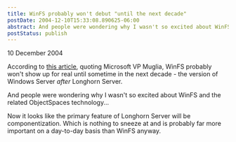 ```yaml
---
title: WinFS probably won't debut "until the next decade"
postDate: 2004-12-10T15:33:08.890625-06:00
abstract: And people were wondering why I wasn't so excited about WinFS and the related ObjectSpaces technology...
postStatus: publish
---
```

10 December 2004

According to [this article](http://news.com.com/New+file+system+has+long+road+to+Windows/2100-1016_3-5487641.html?part=rss&amp;tag=5487641&amp;subj=news.1016.20), quoting Microsoft VP Muglia, WinFS probably won't show up for real until sometime in the next decade - the version of Windows Server *after* Longhorn Server.

And people were wondering why I wasn't so excited about WinFS and the related ObjectSpaces technology...

Now it looks like the primary feature of Longhorn Server will be componentization. Which is nothing to sneeze at and is probably far more important on a day-to-day basis than WinFS anyway.
